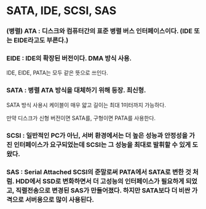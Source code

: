 # SATA, IDE, SCSI, SAS

### (병렬) ATA : 디스크와 컴퓨터간의 표준 병렬 버스 인터페이스이다. (IDE 또는 EIDE라고도 부른다.)

### EIDE : IDE의 확장된 버전이다. DMA 방식 사용.

IDE, EIDE, PATA는 모두 같은 뜻으로 쓰인다.



### SATA : 병렬 ATA 방식을 대체하기 위해 등장. 최신형.

SATA 방식 사용시 케이블이 매우 얇고 길이는 최대 1미터까지 가능하다.



만약 디스크가 신형 버전이면 SATA를, 구형이면 PATA를 사용한다.





### SCSI : 일반적인 PC가 아닌, 서버 환경에서는 더 높은 성능과 안정성을 가진 인터페이스가 요구되었는데 SCSI는 그 성능을 최대로 발휘할 수 있게 도왔다.



### SAS : Serial Attached SCSI의 준말로써 PATA에서 SATA로 변한 것 처럼. HDD에서 SSD로 변화하면서 더 고성능의 인터페이스가 필요하게 되었고, 직렬전송으로 변경된 SAS가 만들어졌다. 하지만 SATA보다 더 비싼 가격으로 서버용으로 많이 사용된다.





